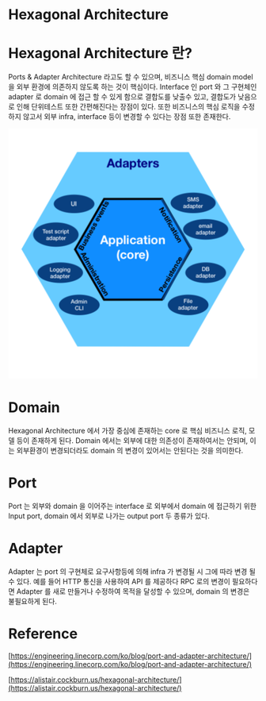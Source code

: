 # Hexagonal Architecture

# Hexagonal Architecture 란?

Ports & Adapter Architecture 라고도 할 수 있으며, 비즈니스 핵심 domain model 을 외부 환경에 의존하지 않도록 하는 것이 핵심이다. Interface 인 port 와 그 구현체인 adapter 로 domain 에 접근 할 수 있게 함으로 결합도를 낮출수 있고, 결합도가 낮음으로 인해 단위테스트 또한 간편해진다는 장점이 있다. 또한 비즈니스의 핵심 로직을 수정하지 않고서 외부 infra, interface 등이 변경할 수 있다는 장점 또한 존재한다.

![Hexagonal_Architecture.svg](hexagonal-architecture-resource/hexagonal_architecture_1.svg)

# Domain

Hexagonal Architecture 에서 가장 중심에 존재하는 core 로 핵심 비즈니스 로직, 모델 등이 존재하게 된다. Domain 에서는 외부에 대한 의존성이 존재하여서는 안되며, 이는 외부환경이 변경되더라도 domain 의 변경이 있어서는 안된다는 것을 의미한다.

# Port

Port 는 외부와 domain 을 이어주는 interface 로 외부에서 domain 에 접근하기 위한 Input port, domain 에서 외부로 나가는 output port 두 종류가 있다.

# Adapter

Adapter 는 port 의 구현체로 요구사항등에 의해 infra 가 변경될 시 그에 따라 변경 될 수 있다. 예를 들어 HTTP 통신을 사용하여 API 를 제공하다 RPC 로의 변경이 필요하다면 Adapter 를 새로 만들거나 수정하여 목적을 달성할 수 있으며, domain 의 변경은 불필요하게 된다.

# Reference

[https://engineering.linecorp.com/ko/blog/port-and-adapter-architecture/](https://engineering.linecorp.com/ko/blog/port-and-adapter-architecture/)

[https://alistair.cockburn.us/hexagonal-architecture/](https://alistair.cockburn.us/hexagonal-architecture/)